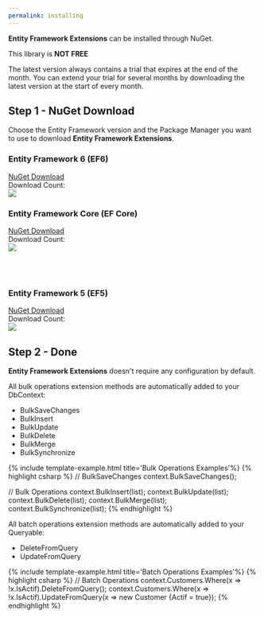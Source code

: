 ```yaml
---
permalink: installing
---
```


**Entity Framework Extensions** can be installed through NuGet.

This library is **NOT FREE**

The latest version always contains a trial that expires at the end of the month. You can extend your trial for several months by downloading the latest version at the start of every month.

## Step 1 - NuGet Download

Choose the Entity Framework version and the Package Manager you want to use to download **Entity Framework Extensions**.

<div class="row">
	<div class="col-lg-6">
		<div class="card card-layout-z2 wow slideInLeft">
			<div class="card-header wow slideInDown">
				<h3>Entity Framework 6 (EF6)</h3>
			</div>
			<div class="card-body wow slideInUp">
				<a class="btn btn-lg btn-z" role="button" href="https://www.nuget.org/packages/Z.EntityFramework.Extensions/" onclick="ga('send', 'event', { eventAction: 'download'});" style="visibility: visible; animation-name: pulse;">
					<i class="fa fa-cloud-download" aria-hidden="true"></i>
					NuGet Download
				</a>
				<div>Download Count:</div>
				<div class="download-count2"><img src="https://zzzprojects.github.io/images/nuget/entity-framework-extensions-big-d.svg"></div>
			</div>
		</div>
	</div>
	<div class="col-lg-6">
		<div class="card card-layout-z2 wow slideInRight">
			<div class="card-header wow slideInDown">
				<h3>Entity Framework Core (EF Core)</h3>
			</div>
			<div class="card-body wow slideInUp">
				<a class="btn btn-lg btn-z" role="button" href="https://www.nuget.org/packages/Z.EntityFramework.Extensions.EFCore/" onclick="ga('send', 'event', { eventAction: 'download'});" style="visibility: visible; animation-name: pulse;">
					<i class="fa fa-cloud-download" aria-hidden="true"></i>
					NuGet Download							
				</a>
				<div>Download Count:</div>
				<div class="download-count2"><img src="https://zzzprojects.github.io/images/nuget/entity-framework-extensions-efcore-big-d.svg"></div>
			</div>
		</div>
	</div>
</div>
<br /><br /><br />
<div class="row">
	<div class="col-lg-6">
		<div class="card card-layout-z2 wow slideInLeft">
			<div class="card-header wow slideInDown">
				<h3>Entity Framework 5 (EF5)</h3>
			</div>
			<div class="card-body wow slideInUp">
				<a class="btn btn-lg btn-z" role="button" href="https://www.nuget.org/packages/Z.EntityFramework.Extensions.EF5/" onclick="ga('send', 'event', { eventAction: 'download'});" style="visibility: visible; animation-name: pulse;">
					<i class="fa fa-cloud-download" aria-hidden="true"></i>
					NuGet Download							
				</a>
				<div>Download Count:</div>
				<div class="download-count2"><img src="https://zzzprojects.github.io/images/nuget/entity-framework-extensions-ef5-big-d.svg"></div>
			</div>
		</div>
	</div>
</div>

## Step 2 - Done

**Entity Framework Extensions** doesn't require any configuration by default.

All bulk operations extension methods are automatically added to your DbContext:
- BulkSaveChanges
- BulkInsert
- BulkUpdate
- BulkDelete
- BulkMerge
- BulkSynchronize

{% include template-example.html title='Bulk Operations Examples'%} 
{% highlight csharp %}
// BulkSaveChanges
context.BulkSaveChanges();

// Bulk Operations
context.BulkInsert(list);
context.BulkUpdate(list);
context.BulkDelete(list);
context.BulkMerge(list);
context.BulkSynchronize(list);
{% endhighlight %}

All batch operations extension methods are automatically added to your Queryable:
- DeleteFromQuery
- UpdateFromQuery

{% include template-example.html title='Batch Operations Examples'%} 
{% highlight csharp %}
// Batch Operations
context.Customers.Where(x => !x.IsActif).DeleteFromQuery();
context.Customers.Where(x => !x.IsActif).UpdateFromQuery(x => new Customer {Actif = true});
{% endhighlight %}
